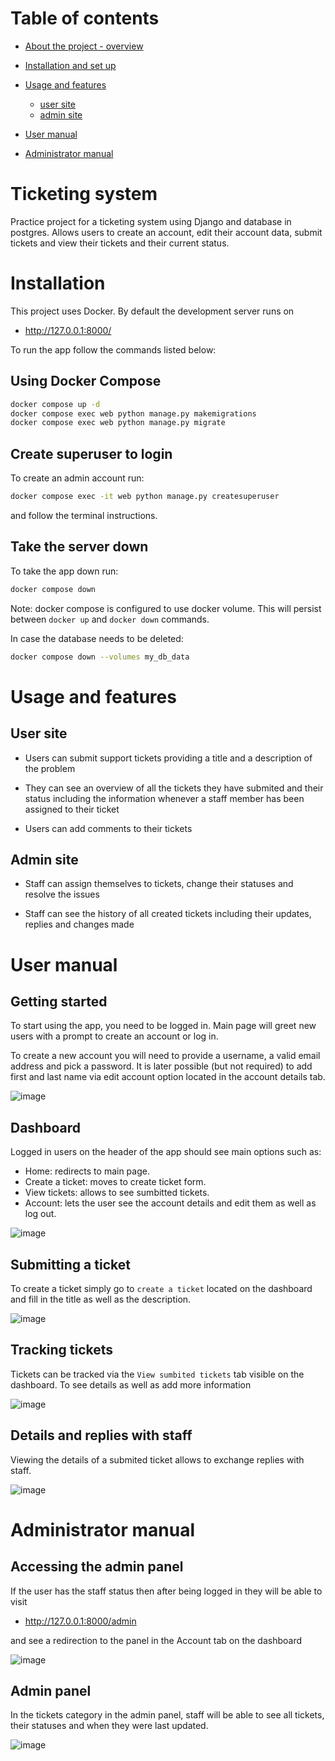 # Table of contents

- [About the project - overview](#ticketing-system)
- [Installation and set up](#instalation)
- [Usage and features](#usage-and-features)

    - [user site](#user-site)
    - [admin site](#admin-site)

- [User manual](#user-manual)
- [Administrator manual](#administrator-manual)

# Ticketing system

Practice project for a ticketing system using Django and database in postgres. Allows users to create an account, edit their account data, submit tickets and view their tickets and their current status.

# Installation

This project uses Docker. By default the development server runs on
- http://127.0.0.1:8000/

To run the app follow the commands listed below:

 ## Using Docker Compose

```bash
docker compose up -d
docker compose exec web python manage.py makemigrations
docker compose exec web python manage.py migrate
```

## Create superuser to login
To create an admin account run:

```bash
docker compose exec -it web python manage.py createsuperuser
```
and follow the terminal instructions.

## Take the server down
To take the app down run:

```bash
docker compose down
```

Note: docker compose is configured to use docker volume. This will persist between `docker up` and `docker down` commands. 

In case the database needs to be deleted:
```bash
docker compose down --volumes my_db_data
```


# Usage and features

## User site

- Users can submit support tickets providing a title and a description of the problem

- They can see an overview of all the tickets they have submited and their status including the information whenever a staff member has been assigned to their ticket

- Users can add comments to their tickets 


## Admin site

- Staff can assign themselves to tickets, change their statuses and resolve the issues

- Staff can see the history of all created tickets including their updates, replies and changes made

# User manual

## Getting started

To start using the app, you need to be logged in. Main page will greet new users with a prompt to create an account or log in.

To create a new account you will need to provide a username, a valid email address and pick a password. It is later possible (but not required) to add first and last name via edit account option located in the account details tab.

![image](/readme_files/getting_started.png)

## Dashboard

Logged in users on the header of the app should see main options such as:
- Home: redirects to main page.
- Create a ticket: moves to create ticket form.
- View tickets: allows to see sumbitted tickets.
- Account:  lets the user see the account details and edit them as well as log out.

![image](/readme_files/dashboard.png)


## Submitting a ticket

To create a ticket simply go to `create a ticket` located on the dashboard and fill in the title as well as the description.

![image](/readme_files/create_ticket.png)

## Tracking tickets

Tickets can be tracked via the `View sumbited tickets` tab visible on the dashboard. To see details as well as add more information 

![image](/readme_files/tracking_tickets.png)

## Details and replies with staff

Viewing the details of a submited ticket allows to exchange replies with staff.

![image](/readme_files/ticket_replies.png)

# Administrator manual

## Accessing the admin panel

If the user has the staff status then after being logged in they will be able to visit

- http://127.0.0.1:8000/admin

and see a redirection to the panel in the Account tab on the dashboard

![image](/readme_files/admin_panel.png)

## Admin panel

In the tickets category in the admin panel, staff will be able to see all tickets, their statuses and when they were last updated.

![image](/readme_files/admin_panel_view.png)